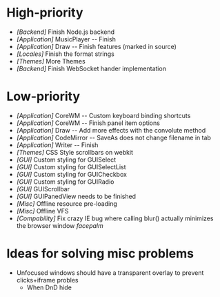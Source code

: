 
# High-priority
* _[Backend]_ Finish Node.js backend
* _[Application]_ MusicPlayer -- Finish
* _[Application]_ Draw -- Finish features (marked in source)
* _[Locales]_ Finish the format strings
* _[Themes]_ More Themes
* _[Backend]_ Finish WebSocket hander implementation

# Low-priority
* _[Application]_ CoreWM -- Custom keyboard binding shortcuts
* _[Application]_ CoreWM -- Finish panel item options
* _[Application]_ Draw -- Add more effects with the convolute method
* _[Application]_ CodeMirror -- SaveAs does not change filename in tab
* _[Application]_ Writer -- Finish
* _[Themes]_ CSS Style scrollbars on webkit
* _[GUI]_ Custom styling for GUISelect
* _[GUI]_ Custom styling for GUISelectList
* _[GUI]_ Custom styling for GUICheckbox
* _[GUI]_ Custom styling for GUIRadio
* _[GUI]_ GUIScrollbar
* _[GUI]_ GUIPanedView needs to be finished
* _[Misc]_ Offline resource pre-loading
* _[Misc]_ Offline VFS
* _[Compability]_ Fix crazy IE bug where calling blur() actually minimizes the browser window *facepalm*

# Ideas for solving misc problems
* Unfocused windows should have a transparent overlay to prevent clicks+iframe probles
  * When DnD hide
